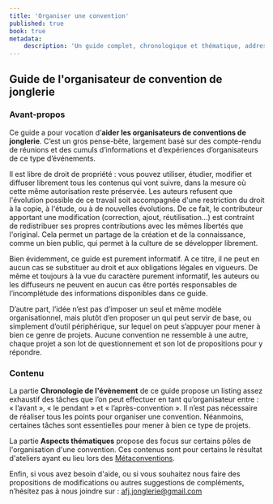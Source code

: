 ```yaml
---
title: 'Organiser une convention'
published: true
book: true
metadata:
    description: 'Un guide complet, chronologique et thématique, addressé aux jongleurs souhaitant organiser une convention de jonglage.'
---
```


## Guide de l'organisateur de convention de jonglerie
### Avant-propos

Ce guide a pour vocation d’**aider les organisateurs de conventions de jonglerie**.
C’est un gros pense-bête, largement basé sur des compte-rendu de réunions et des
cumuls d’informations et d’expériences d’organisateurs de ce type d’événements. 

Il est libre de droit de propriété : vous pouvez utiliser, étudier, modifier et
diffuser librement tous les contenus qui vont suivre, dans la mesure où cette
même autorisation reste préservée. Les auteurs refusent que l'évolution possible
de ce travail soit accompagnée d'une restriction du droit à la copie, à l'étude,
ou à de nouvelles évolutions. De ce fait, le contributeur apportant une
modification (correction, ajout, réutilisation...) est contraint de redistribuer
ses propres contributions avec les mêmes libertés que l'original. Cela permet un
partage de la création et de la connaissance, comme un bien public, qui permet à
la culture de se développer librement.

Bien évidemment, ce guide est purement informatif. A ce titre, il ne peut en
aucun cas se substituer au droit et aux obligations légales en vigueurs. De même
et toujours à la vue du caractère purement informatif, les auteurs ou les
diffuseurs ne peuvent en aucun cas être portés responsables de l’incomplétude
des informations disponibles dans ce guide. 

D’autre part, l’idée n’est pas d’imposer un seul et même modèle organisationnel,
mais plutôt d’en proposer un qui peut servir de base, ou simplement d’outil
périphérique, sur lequel on peut s’appuyer pour mener à bien ce genre de
projets. Aucune convention ne ressemble à une autre, chaque projet a son lot de
questionnement et son lot de propositions pour y répondre.

### Contenu

La partie **Chronologie de l'évènement** de ce guide propose un listing assez exhaustif des
tâches que l’on peut effectuer en tant qu’organisateur entre : « l’avant », « le
pendant » et « l’après-convention ». Il n’est pas nécessaire de réaliser tous
les points pour organiser une convention. Néanmoins, certaines tâches sont
essentielles pour mener à bien ce type de projets.

La partie **Aspects thématiques** propose des focus sur certains pôles de
l'organisation d'une convention. Ces contenus sont pour certains le résultat
d'ateliers ayant eu lieu lors des [Métaconventions](../meta-convention).

Enfin, si vous avez besoin d'aide, ou si vous souhaitez nous faire des
propositions de modifications ou autres suggestions de compléments, n’hésitez
pas à nous joindre sur :
[afj.jonglerie@gmail.com](mailto:afj.jonglerie@gmail.com)
